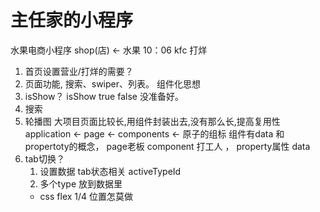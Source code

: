 # 主任家的小程序

水果电商小程序
shop(店)   <-  水果
10：06  kfc  打烊
1. 首页设置营业/打烊的需要？
2. 页面功能, 搜索、swiper、列表。
组件化思想
3. isShow？
isShow true  false 没准备好。
4. 搜索
5. 轮播图
    大项目页面比较长,用组件封装出去,没有那么长,提高复用性
    application <-  page  <-  components  <- 原子的组标
    组件有data 和propertoty的概念，
    page老板  component 打工人 ， property属性  data
6. tab切换？
    1. 设置数据  tab状态相关  activeTypeId
    2. 多个type 放到数据里
    - css flex  1/4
    位置怎莫做
